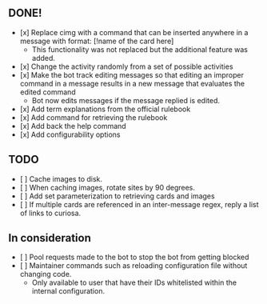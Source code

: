 ## DONE!

- \[x\] Replace cimg with a command that can be inserted anywhere in a message with format: \[!name of the card here\]
  - This functionality was not replaced but the additional feature was added.
- \[x\] Change the activity randomly from a set of possible activities
- \[x\] Make the bot track editing messages so that editing an improper command in a message results in a new message that evaluates the edited command
  - Bot now edits messages if the message replied is edited.
- \[x\] Add term explanations from the official rulebook
- \[x\] Add command for retrieving the rulebook
- \[x\] Add back the help command
- \[x\] Add configurability options

## TODO

- \[ \] Cache images to disk.
- \[ \] When caching images, rotate sites by 90 degrees.
- \[ \] Add set parameterization to retrieving cards and images
- \[ \] If multiple cards are referenced in an inter-message regex, reply a list of links to curiosa.

## In consideration

- \[ \] Pool requests made to the bot to stop the bot from getting blocked
- \[ \] Maintainer commands such as reloading configuration file without changing code.
  - Only available to user that have their IDs whitelisted within the internal configuration.

